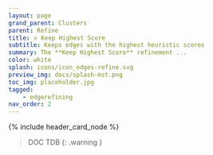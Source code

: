 ```yaml
---
layout: page
grand_parent: Clusters
parent: Refine
title: 🝔 Keep Highest Score
subtitle: Keeps edges with the highest heuristic scores
summary: The **Keep Highest Score** refinement ...
color: white
splash: icons/icon_edges-refine.svg
preview_img: docs/splash-mst.png
toc_img: placeholder.jpg
tagged: 
    - edgerefining
nav_order: 2
---
```


{% include header_card_node %}

> DOC TDB
{: .warning }
